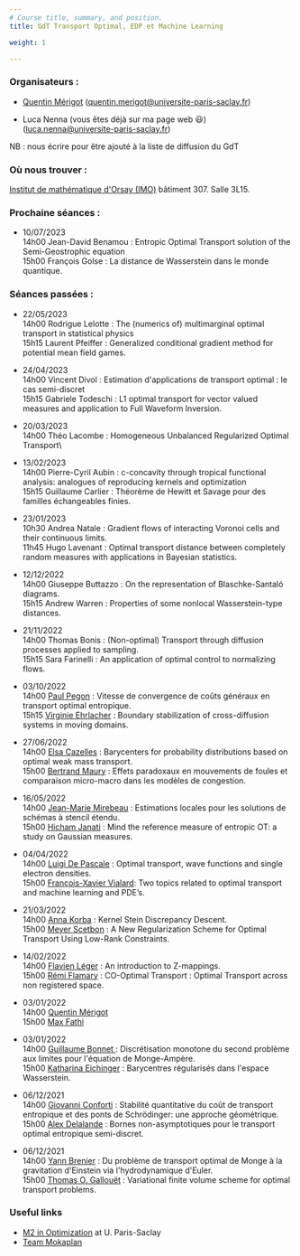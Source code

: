 ```yaml
---
# Course title, summary, and position.
title: GdT Transport Optimal, EDP et Machine Learning

weight: 1

---
```


### Organisateurs :
- [Quentin Mérigot](http://quentin.mrgt.fr) (quentin.merigot@universite-paris-saclay.fr)

- Luca Nenna (vous êtes déjà sur ma page web :smiley:) (luca.nenna@universite-paris-saclay.fr)

NB : nous écrire pour être ajouté à la liste de diffusion du GdT

### Où nous trouver :
 [Institut de mathématique d'Orsay (IMO)](https://www.imo.universite-paris-saclay.fr/fr/contacts/) bâtiment 307. Salle 3L15.

 ### Prochaine séances :
  
- 10/07/2023\
   14h00 Jean-David Benamou : Entropic Optimal Transport solution of the Semi-Geostrophic equation\
   15h00 François Golse : La distance de Wasserstein dans le monde quantique.

### Séances passées :

 - 22/05/2023\
  14h00 Rodrigue Lelotte : The (numerics of) multimarginal optimal transport in statistical physics \
  15h15 Laurent Pfeiffer : Generalized conditional gradient method for potential mean field games.

- 24/04/2023\
  14h00 Vincent Divol : Estimation d'applications de transport optimal : le cas semi-discret\
  15h15 Gabriele Todeschi : L1 optimal transport for vector valued measures and application to Full Waveform Inversion.
  

- 20/03/2023\
  14h00 Théo Lacombe : Homogeneous Unbalanced Regularized Optimal Transport\


- 13/02/2023\
  14h00 Pierre-Cyril Aubin :  c-concavity through tropical functional analysis: analogues of reproducing kernels and optimization\
  15h15 Guillaume Carlier : Théorème de Hewitt et Savage pour des familles échangeables finies.

- 23/01/2023\
  10h30 Andrea Natale : Gradient flows of interacting Voronoi cells and their continuous limits.\
  11h45 Hugo Lavenant : Optimal transport distance between completely random measures with applications in Bayesian statistics.
  

- 12/12/2022\
  14h00 Giuseppe Buttazzo : On the representation of Blaschke-Santaló diagrams.\
  15h15 Andrew Warren : Properties of some nonlocal Wasserstein-type distances.  


- 21/11/2022\
  14h00 Thomas Bonis : (Non-optimal) Transport through diffusion processes applied to sampling.\
  15h15 Sara Farinelli : An application of optimal control to normalizing flows. 

- 03/10/2022\
  14h00 [Paul Pegon](https://www.ceremade.dauphine.fr/~pegon/) : Vitesse de convergence de coûts généraux en transport optimal entropique.\
  15h15 [Virginie Ehrlacher](https://team.inria.fr/matherials/team-members/virginie-ehrlacher-galland/) : Boundary stabilization of cross-diffusion systems in moving domains. 


- 27/06/2022\
  14h00 [Elsa Cazelles](https://www.irit.fr/~Elsa.Cazelles/) : Barycenters for probability distributions based on optimal weak mass transport. \
  15h00 [Bertrand Maury](https://www.imo.universite-paris-saclay.fr/~maury/) : Effets paradoxaux en mouvements de foules et comparaison micro-macro dans les modèles de congestion. 

- 16/05/2022\
   14h00 [Jean-Marie Mirebeau](https://www.imo.universite-paris-saclay.fr/~mirebeau/Main_page.html) : Estimations locales pour les solutions de schémas à stencil étendu.\
   15h00 [Hicham Janati](https://hichamjanati.github.io) : Mind the reference measure of entropic OT: a study on Gaussian measures.

- 04/04/2022\
   14h00 [Luigi De Pascale](http://web.math.unifi.it/users/depascal/) : Optimal transport, wave functions and single electron densities.\
   15h00 [François-Xavier Vialard](http://angkor.univ-mlv.fr/~vialard/): Two topics related to optimal transport and machine learning and PDE’s.


- 21/03/2022\
   14h00 [Anna Korba](https://akorba.github.io) : Kernel Stein Discrepancy Descent.\
   15h00 [Meyer Scetbon](https://meyerscetbon.github.io) : A New Regularization Scheme for Optimal Transport Using Low-Rank Constraints.


- 14/02/2022\
  14h00 [Flavien Léger](https://flavienleger.github.io) : An introduction to Z-mappings.\
  15h00 [Rémi Flamary](https://remi.flamary.com) : CO-Optimal Transport : Optimal Transport across non registered space.

- 03/01/2022\
  14h00 [Quentin Mérigot](http://quentin.mrgt.fr)\
  15h00 [Max Fathi](https://www.normalesup.org/~mfathi/)

- 03/01/2022\
  14h00 [Guillaume Bonnet ](https://people.sissa.it/~gbonnet/) : Discrétisation monotone du second problème aux limites pour l'équation de Monge-Ampère.\
  15h00 [Katharina Eichinger](https://www.ceremade.dauphine.fr/fr/membres/detail-cv/profile/katharina-eichinger.html) : Barycentres régularisés dans l'espace Wasserstein.

 - 06/12/2021\
  14h00 [Giovanni Conforti](https://sites.google.com/site/giovanniconfort/home) : Stabilité quantitative du coût de transport entropique et des ponts de Schrödinger: une approche géométrique.\
  15h00 [Alex Delalande](https://alex-delalande.github.io) : Bornes non-asymptotiques pour le transport optimal entropique semi-discret.

 - 06/12/2021\
  14h00 [Yann Brenier](http://www.cmls.polytechnique.fr/perso/brenier/) : Du problème de transport optimal de Monge à la gravitation d'Einstein via
l'hydrodynamique d'Euler.\
  15h00 [Thomas O. Gallouët](https://gallouet.github.io) : Variational finite volume scheme for optimal transport problems.

### Useful links
- [M2 in Optimization](https://www.imo.universite-paris-saclay.fr/-optimization-?lang=fr) at U. Paris-Saclay
- [Team Mokaplan](https://team.inria.fr/mokaplan/)
